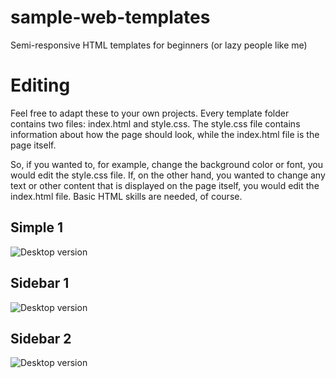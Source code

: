# sample-web-templates
Semi-responsive HTML templates for beginners (or lazy people like me)

# Editing
Feel free to adapt these to your own projects. Every template folder contains two files: index.html and style.css. The style.css file contains information about how the page should look, while the index.html file is the page itself.

So, if you wanted to, for example, change the background color or font, you would edit the style.css file. If, on the other hand, you wanted to change any text or other content that is displayed on the page itself, you would edit the index.html file. Basic HTML skills are needed, of course.

## Simple 1
![Desktop version](https://lehtodigital.fi/f/MaOkt)

## Sidebar 1
![Desktop version](https://lehtodigital.fi/f/SRwU1)

## Sidebar 2
![Desktop version](https://lehtodigital.fi/f/fhVG9)
